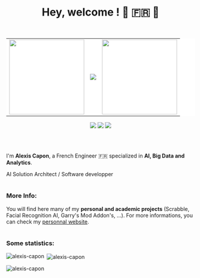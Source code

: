 <h1 align="center"> Hey, welcome ! 👋 🇫🇷 🐓 </h1>

<br>

<table bgcolor="#ffffff">
  <td>
      <div>
          <img src="https://risibank.fr/cache/medias/0/19/1919/191998/full.jpeg" height="200">
      </div>
  </td>
  <td>
      <div>
          <img src="https://readme-typing-svg.herokuapp.com?&size=32&center=true&vCenter=true&width=600&lines=I'm+Alexis+Capon+!;AI+Solution+Architect;Welcome+to+my+GitHub" />
      </div>
  </td>
  <td>
      <div>
        <img src="https://png.pngitem.com/pimgs/s/38-380589_one-piece-luffy-chibi-hd-png-download.png" height="200">
      </div>
  </td>
</table>

<div align="center">
<a href="mailto: alexis.capon@orange.fr">
<img src="https://img.shields.io/badge/-alexis.capon@orange.fr-7B83EB?&style=for-the-badge&logo=Microsoft-outlook&logoColor=white" ></a>  <a href="https://www.linkedin.com/in/alexis-capon/"><img src="https://img.shields.io/badge/alexiscapon-%230077B5.svg?&style=for-the-badge&logo=linkedin&logoColor=white" ></a>  <a  href="https://www.alexiscapon.com/"><img src="https://img.shields.io/badge/alexiscapon.com-%2312100E.svg?&style=for-the-badge&logo=safari&logoColor=white"></a>
</div>

<br><br>

  
I'm **Alexis Capon**, a French Engineer :fr: specialized in **AI, Big Data and Analytics**. 

AI Solution Architect / Software developper


<h1 align="center"></h1>


### More Info:

You will find here many of my **personal and academic projects** (Scrabble, Facial Recognition AI, Garry's Mod Addon's, ...).
For more informations, you can check my [personnal website](https://alexiscapon.com/).


<h1 align="center"></h1>

### Some statistics:

<p><img align="left" src="https://github-readme-stats.vercel.app/api/top-langs?username=alexis-capon&show_icons=true&locale=en&layout=compact" alt="alexis-capon" /></p>

<p>&nbsp;<img align="center" src="https://github-readme-stats.vercel.app/api?username=alexis-capon&show_icons=true&locale=en" alt="alexis-capon" /></p>

<p><img align="center" src="https://github-readme-streak-stats.herokuapp.com/?user=alexis-capon&" alt="alexis-capon" /></p>

